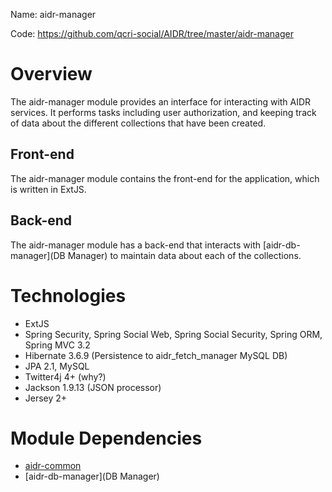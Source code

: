 Name: aidr-manager

Code: https://github.com/qcri-social/AIDR/tree/master/aidr-manager

# Overview

The aidr-manager module provides an interface for interacting with AIDR services. It performs tasks including user authorization, and keeping track of data about the different collections that have been created.

## Front-end

The aidr-manager module contains the front-end for the application, which is written in ExtJS.

## Back-end

The aidr-manager module has a back-end that interacts with [aidr-db-manager](DB Manager) to maintain data about each of the collections.

# Technologies

* ExtJS
* Spring Security, Spring Social Web, Spring Social Security, Spring ORM, Spring MVC 3.2
* Hibernate 3.6.9 (Persistence to aidr_fetch_manager MySQL DB)
* JPA 2.1, MySQL
* Twitter4j 4+ (why?)
* Jackson 1.9.13 (JSON processor)
* Jersey 2+

# Module Dependencies

* [aidr-common](Common)
* [aidr-db-manager](DB Manager)
